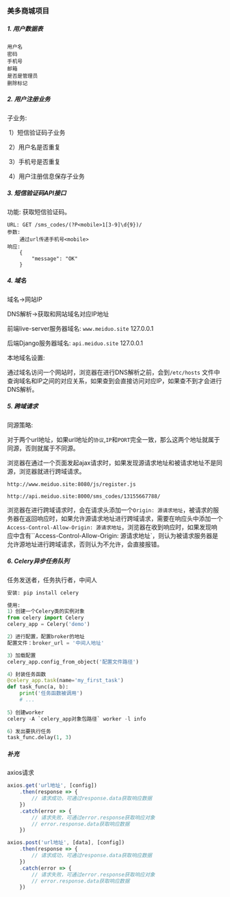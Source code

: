 ### 美多商城项目

##### 1. 用户数据表

```
用户名
密码
手机号
邮箱
是否是管理员
删除标记
```

##### 2. 用户注册业务

子业务:

​	1）短信验证码子业务

​	2）用户名是否重复

​	3）手机号是否重复

​	4）用户注册信息保存子业务

##### 3. 短信验证码API接口

功能: 获取短信验证码。

```http
URL: GET /sms_codes/(?P<mobile>1[3-9]\d{9})/
参数:
	通过url传递手机号<mobile>
响应: 
	{
        "message": "OK"
	}
```

##### 4. 域名

域名->网站IP

DNS解析->获取和网站域名对应IP地址

前端live-server服务器域名: `www.meiduo.site` 127.0.0.1

后端Django服务器域名: `api.meiduo.site` 127.0.0.1

本地域名设置:

通过域名访问一个网站时，浏览器在进行DNS解析之前，会到`/etc/hosts` 文件中查询域名和IP之间的对应关系，如果查到会直接访问对应IP，如果查不到才会进行DNS解析。

##### 5. 跨域请求

同源策略:

​	对于两个url地址，如果url地址的`协议`,`IP`和`PORT`完全一致，那么这两个地址就属于同源，否则就属于不同源。

浏览器在通过一个页面发起ajax请求时，如果发现源请求地址和被请求地址不是同源，浏览器就进行跨域请求。

`http://www.meiduo.site:8080/js/register.js`

`http://api.meiduo.site:8000/sms_codes/13155667788/`

浏览器在进行跨域请求时，会在请求头添加一个`Origin: 源请求地址`，被请求的服务器在返回响应时，如果允许源请求地址进行跨域请求，需要在响应头中添加一个`Access-Control-Allow-Origin: 源请求地址`，浏览器在收到响应时，如果发现响应中含有``Access-Control-Allow-Origin: 源请求地址`，则认为被请求服务器是允许源地址进行跨域请求，否则认为不允许，会直接报错。

##### 6. Celery异步任务队列

任务发送者，任务执行者，中间人

```python
安装: pip install celery

使用:
1）创建一个Celery类的实例对象
from celery import Celery
celery_app = Celery('demo')

2）进行配置，配置broker的地址
配置文件：broker_url = '中间人地址'

3）加载配置
celery_app.config_from_object('配置文件路径')

4）封装任务函数
@celery_app.task(name='my_first_task')
def task_func(a, b):
    print('任务函数被调用')
    # ...
 
5）创建worker
celery -A `celery_app对象包路径` worker -l info

6）发出要执行任务
task_func.delay(1, 3)
```

##### 补充

axios请求

```js
axios.get('url地址', [config])
    .then(response => {
    	// 请求成功，可通过response.data获取响应数据
	})
    .catch(error => {
    	// 请求失败，可通过error.response获取响应对象
    	// error.response.data获取响应数据
	})

axios.post('url地址', [data], [config])
    .then(response => {
    	// 请求成功，可通过response.data获取响应数据
	})
    .catch(error => {
    	// 请求失败，可通过error.response获取响应对象
    	// error.response.data获取响应数据
	})
```



